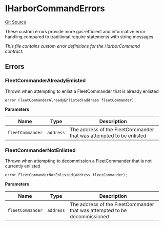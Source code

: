 # IHarborCommandErrors
[Git Source](https://github.com/OasisDEX/summer-earn-protocol/blob/f5de2d90d66614e7bd59fd42a9d06b870fe474cd/src/errors/IHarborCommandErrors.sol)

These custom errors provide more gas-efficient and informative error handling
compared to traditional require statements with string messages.

*This file contains custom error definitions for the HarborCommand contract.*


## Errors
### FleetCommanderAlreadyEnlisted
Thrown when attempting to enlist a FleetCommander that is already enlisted


```solidity
error FleetCommanderAlreadyEnlisted(address fleetCommander);
```

**Parameters**

|Name|Type|Description|
|----|----|-----------|
|`fleetCommander`|`address`|The address of the FleetCommander that was attempted to be enlisted|

### FleetCommanderNotEnlisted
Thrown when attempting to decommission a FleetCommander that is not currently enlisted


```solidity
error FleetCommanderNotEnlisted(address fleetCommander);
```

**Parameters**

|Name|Type|Description|
|----|----|-----------|
|`fleetCommander`|`address`|The address of the FleetCommander that was attempted to be decommissioned|

